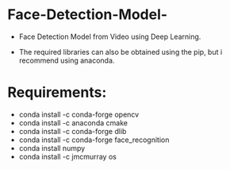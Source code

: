 # Face-Detection-Model-
* Face Detection Model from Video using Deep Learning.

* The required libraries can also be obtained using the pip, but i recommend using anaconda.

# Requirements:
-  conda install -c conda-forge opencv
-  conda install -c anaconda cmake
-  conda install -c conda-forge dlib
-  conda install -c conda-forge face_recognition
-  conda install numpy
-  conda install -c jmcmurray os



